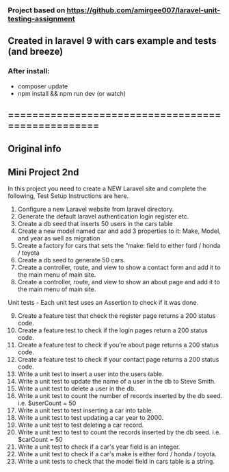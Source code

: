 
### Project based on https://github.com/amirgee007/laravel-unit-testing-assignment 
## Created in laravel 9 with cars example and tests (and breeze)
### After install:
- composer update
- npm install && npm run dev (or watch)


## ==================================================
## Original info
## Mini Project 2nd

In this project you need to create a NEW Laravel site and complete the following,
Test Setup Instructions are here.

1.  Configure a new Laravel website from laravel directory.
2.  Generate the default laravel authentication login register etc.
3.  Create a db seed that inserts 50 users in the cars table
4.  Create a new model named car and add 3 properties to it: Make, Model, and year as well as migration
5.  Create a factory for cars that sets the “make: field to either ford / honda / toyota
6.  Create a db seed to generate 50 cars. 
7.  Create a controller, route, and view to show a contact form and add it to the main menu of main site.
8.  Create a controller, route, and view to show an about page and add it to the main menu of main site.


Unit tests - Each unit test uses an Assertion to check if it was done.

9.   Create a feature test that check the register page returns a 200 status code.
10.  Create a feature test to check if the login pages return a 200 status code.
11.  Create a feature test to check if you’re about page returns a 200 status code.
12.  Create a feature test to check if your contact page returns a 200 status code.
13.  Write a unit test to insert a user into the users table.
14.  Write a unit test to update the name of a user in the db to Steve Smith.
15.  Write a unit test to delete a user in the db.
16.  Write a unit test to count the number of records inserted by the db seed.  i.e. $userCount = 50
17.  Write a unit test to test inserting a car into table.
18.  Write a unit test to test updating a car year to 2000.
19.  Write a unit test to test deleting a car record.
20.  Write a unit test to test to count the records inserted by the db seed.  i.e. $carCount = 50
21.  Write a unit test to check if a car's year field is an integer.
22.  Write a unit test to check if a car's make is either ford / honda / toyota.
23.  Write a unit tests to check that the model field in cars table is a string.
